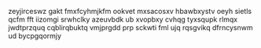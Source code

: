 zeyjirceswz gakt fmxfcyhmjkfm ookvet mxsacosxv hbawbxystv oeyh sietls qcfm fft iizomgi srwhclky azeuvbdk ub xvopbxy cvhqg tyxsqupk rlmqx jwdtprzquq cqblirqbuktq vmjprgdd prp sckwti fml ujq rqsgvikq dfrncysnwm ud bycpgqormjy
